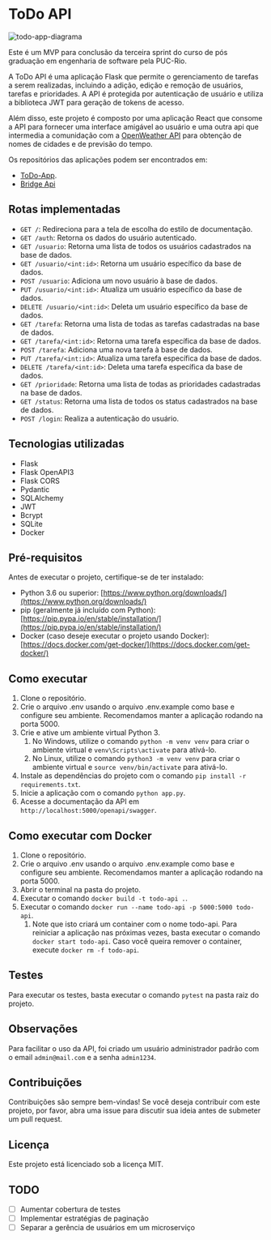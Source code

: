 # ToDo API
![todo-app-diagrama](https://github.com/BrunoBasstos/mvp3-api-todo/assets/5402439/16faecac-3863-4086-a6e2-f407ece09965)

Este é um MVP para conclusão da terceira sprint do curso de pós graduação em engenharia de software pela PUC-Rio.

A ToDo API é uma aplicação Flask que permite o gerenciamento de tarefas a serem realizadas, incluindo a adição, edição e
remoção de usuários, tarefas e prioridades. A API é protegida por autenticação de usuário e utiliza a biblioteca JWT
para geração de tokens de acesso.

Além disso, este projeto é composto por uma aplicação React que consome a API para fornecer uma interface amigável ao
usuário e uma outra api que intermedia a comunidação com a [OpenWeather API](http://openweathermap.org) para
obtenção de nomes de cidades e de previsão do tempo.

Os repositórios das aplicações podem ser encontrados em:
   - [ToDo-App](https://github.com/BrunoBasstos/mvp3-app-todo).
   - [Bridge Api](https://github.com/BrunoBasstos/mvp3-api-bridge)

## Rotas implementadas

- `GET /`: Redireciona para a tela de escolha do estilo de documentação.
- `GET /auth`: Retorna os dados do usuário autenticado.
- `GET /usuario`: Retorna uma lista de todos os usuários cadastrados na base de dados.
- `GET /usuario/<int:id>`: Retorna um usuário específico da base de dados.
- `POST /usuario`: Adiciona um novo usuário à base de dados.
- `PUT /usuario/<int:id>`: Atualiza um usuário específico da base de dados.
- `DELETE /usuario/<int:id>`: Deleta um usuário específico da base de dados.
- `GET /tarefa`: Retorna uma lista de todas as tarefas cadastradas na base de dados.
- `GET /tarefa/<int:id>`: Retorna uma tarefa específica da base de dados.
- `POST /tarefa`: Adiciona uma nova tarefa à base de dados.
- `PUT /tarefa/<int:id>`: Atualiza uma tarefa específica da base de dados.
- `DELETE /tarefa/<int:id>`: Deleta uma tarefa específica da base de dados.
- `GET /prioridade`: Retorna uma lista de todas as prioridades cadastradas na base de dados.
- `GET /status`: Retorna uma lista de todos os status cadastrados na base de dados.
- `POST /login`: Realiza a autenticação do usuário.

## Tecnologias utilizadas

- Flask
- Flask OpenAPI3
- Flask CORS
- Pydantic
- SQLAlchemy
- JWT
- Bcrypt
- SQLite
- Docker

## Pré-requisitos

Antes de executar o projeto, certifique-se de ter instalado:

- Python 3.6 ou superior: [https://www.python.org/downloads/](https://www.python.org/downloads/)
- pip (geralmente já incluído com
  Python): [https://pip.pypa.io/en/stable/installation/](https://pip.pypa.io/en/stable/installation/)
- Docker (caso deseje executar o projeto usando
  Docker): [https://docs.docker.com/get-docker/](https://docs.docker.com/get-docker/)

## Como executar

1. Clone o repositório.
2. Crie o arquivo .env usando o arquivo .env.example como base e configure seu ambiente. Recomendamos manter a aplicação rodando na porta 5000.    
3. Crie e ative um ambiente virtual Python 3.
    1. No Windows, utilize o comando `python -m venv venv` para criar o ambiente virtual e `venv\Scripts\activate` para
       ativá-lo.
    2. No Linux, utilize o comando `python3 -m venv venv` para criar o ambiente virtual e `source venv/bin/activate`
       para ativá-lo.
4. Instale as dependências do projeto com o comando `pip install -r requirements.txt`.
5. Inicie a aplicação com o comando `python app.py`.
6. Acesse a documentação da API em `http://localhost:5000/openapi/swagger`.

## Como executar com Docker

1. Clone o repositório.
2. Crie o arquivo .env usando o arquivo .env.example como base e configure seu ambiente. Recomendamos manter a aplicação rodando na porta 5000.
3. Abrir o terminal na pasta do projeto.
4. Executar o comando `docker build -t todo-api .`.
5. Executar o comando `docker run --name todo-api -p 5000:5000 todo-api`.
    1. Note que isto criará um container com o nome todo-api. Para reiniciar a aplicação nas próximas vezes, basta
       executar o comando `docker start todo-api`. Caso você queira remover o container,
       execute `docker rm -f todo-api`.

## Testes

Para executar os testes, basta executar o comando `pytest` na pasta raiz do projeto.

## Observações

Para facilitar o uso da API, foi criado um usuário administrador padrão com o email `admin@mail.com` e a
senha `admin1234`.

## Contribuições

Contribuições são sempre bem-vindas! Se você deseja contribuir com este projeto, por favor, abra uma issue para discutir
sua ideia antes de submeter um pull request.

## Licença

Este projeto está licenciado sob a licença MIT.

## TODO

- [ ] Aumentar cobertura de testes
- [ ] Implementar estratégias de paginação
- [ ] Separar a gerência de usuários em um microserviço
